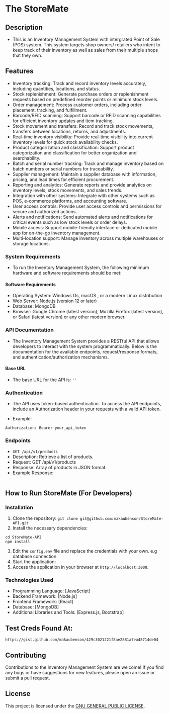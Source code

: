 # The StoreMate

## Description

- This is an Inventory Management System with intergrated Point of Sale (POS) system. This system targets shop owners/ retailers who intent to keep track of their inventory as well as sales from their multiple shops that they own.

## Features

- Inventory tracking: Track and record inventory levels accurately, including quantities, locations, and status.
- Stock replenishment: Generate purchase orders or replenishment requests based on predefined reorder points or minimum stock levels.
- Order management: Process customer orders, including order placement, tracking, and fulfillment.
- Barcode/RFID scanning: Support barcode or RFID scanning capabilities for efficient inventory updates and item tracking.
- Stock movement and transfers: Record and track stock movements, transfers between locations, returns, and adjustments.
- Real-time inventory visibility: Provide real-time visibility into current inventory levels for quick stock availability checks.
- Product categorization and classification: Support product categorization and classification for better organization and searchability.
- Batch and serial number tracking: Track and manage inventory based on batch numbers or serial numbers for traceability.
- Supplier management: Maintain a supplier database with information, pricing, and lead times for efficient procurement.
- Reporting and analytics: Generate reports and provide analytics on inventory levels, stock movements, and sales trends.
- Integration with other systems: Integrate with other systems such as POS, e-commerce platforms, and accounting software.
- User access controls: Provide user access controls and permissions for secure and authorized actions.
- Alerts and notifications: Send automated alerts and notifications for critical events such as low stock levels or order delays.
- Mobile access: Support mobile-friendly interface or dedicated mobile app for on-the-go inventory management.
- Multi-location support: Manage inventory across multiple warehouses or storage locations.

### System Requirements

- To run the Inventory Management System, the following minimum hardware and software requirements should be met:

#### Software Requirements

- Operating System: Windows Os, macOS , or a modern Linux distribution
- Web Server: Node.js (version 12 or later)
- Database: MongoDB
- Browser: Google Chrome (latest version), Mozilla Firefox (latest version), or Safari (latest version) or any other modern browser.

### API Documentation

- The Inventory Management System provides a RESTful API that allows developers to interact with the system programmatically. Below is the documentation for the available endpoints, request/response formats, and authentication/authorization mechanisms.

#### Base URL

- The base URL for the API is: `''`

### Authentication

- The API uses token-based authentication. To access the API endpoints, include an Authorization header in your requests with a valid API token.

- Example:

```
Authorization: Bearer your_api_token
```

### Endpoints

- `GET /api/v1/products`
- Description: Retrieve a list of products.
- Request: GET /api/v1/products
- Response: Array of products in JSON format.
- Example Response:

```

```

## How to Run StoreMate (For Developers)

### Installation

1. Clone the repository:
   `git clone git@github.com:makaubenson/StoreMate-API.git`
2. Install the necessary dependencies:

```
cd StoreMate-API
npm install
```

3. Edit the `config.env` file and replace the credentials with your own. e.g database connection
4. Start the application:
5. Access the application in your browser at `http://localhost:3000`.

### Technologies Used

- Programming Language: [JavaScript]
- Backend Framework: [Node.js]
- Frontend Framework: [React]
- Database: [MongoDB]
- Additional Libraries and Tools: [Express.js, Bootstrap]

## Test Creds Found At:

```
https://gist.github.com/makaubenson/429c3021221f8ae2881a7ea48714de04
```

## Contributing

Contributions to the Inventory Management System are welcome! If you find any bugs or have suggestions for new features, please open an issue or submit a pull request.

## License

This project is licensed under the [GNU GENERAL PUBLIC LICENSE](LICENSE).

